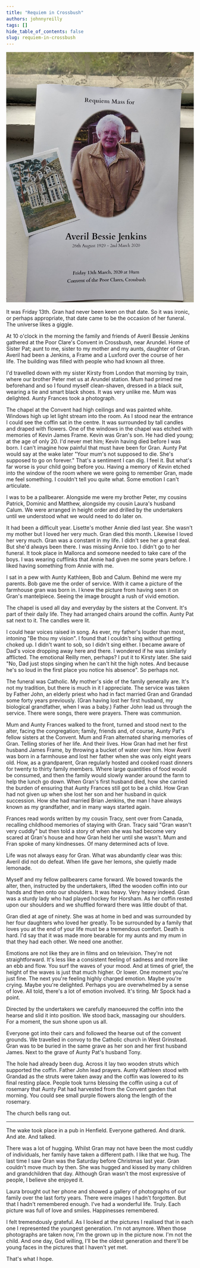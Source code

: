 ```yaml
---
title: "Requiem in Crossbush"
authors: johnnyreilly
tags: []
hide_table_of_contents: false
slug: requiem-in-crossbush
---
```

![](funeral-service.jpg)

It was Friday 13th. Gran had never been keen on that date. So it was ironic, or perhaps appropriate, that date came to be the occasion of her funeral. The universe likes a giggle.

At 10 o'clock in the morning the family and friends of Averil Bessie Jenkins gathered at the Poor Clare's Convent in Crossbush, near Arundel. Home of Sister Pat; aunt to me, sister to my mother and my aunts, daughter of Gran. Averil had been a Jenkins, a Frame and a Luxford over the course of her life. The building was filled with people who had known all three.

I'd travelled down with my sister Kirsty from London that morning by train, where our brother Peter met us at Arundel station. Mum had primed me beforehand and so I found myself clean-shaven, dressed in a black suit, wearing a tie and smart black shoes. It was very unlike me. Mum was delighted. Aunty Frances took a photograph.

The chapel at the Convent had high ceilings and was painted white. Windows high up let light stream into the room. As I stood near the entrance I could see the coffin sat in the centre. It was surrounded by tall candles and draped with flowers. One of the windows in the chapel was etched with memories of Kevin James Frame. Kevin was Gran's son. He had died young; at the age of only 20. I'd never met him; Kevin having died before I was born. I can't imagine how painful that must have been for Gran. Aunty Pat would say at the wake later "Your mum's not supposed to die. She's supposed to go on forever." That's a sentiment I can dig. I feel it. But what's far worse is your child going before you. Having a memory of Kevin etched into the window of the room where we were going to remember Gran, made me feel something. I couldn't tell you quite what. Some emotion I can't articulate.

I was to be a pallbearer. Alongside me were my brother Peter, my cousins Patrick, Dominic and Matthew, alongside my cousin Laura's husband Calum. We were arranged in height order and drilled by the undertakers until we understood what we would need to do later on.

It had been a difficult year. Lisette's mother Annie died last year. She wasn't my mother but I loved her very much. Gran died this month. Likewise I loved her very much. Gran was a constant in my life. I didn't see her a great deal. But she'd always been there. I was missing Annie too. I didn't go to her funeral. It took place in Mallorca and someone needed to take care of the boys. I was wearing cufflinks that Annie had given me some years before. I liked having something from Annie with me.

I sat in a pew with Aunty Kathleen, Bob and Calum. Behind me were my parents. Bob gave me the order of service. With it came a picture of the farmhouse gran was born in. I knew the picture from having seen it on Gran's mantelpiece. Seeing the image brought a rush of vivid emotion.

The chapel is used all day and everyday by the sisters at the Convent. It's part of their daily life. They had arranged chairs around the coffin. Aunty Pat sat next to it. The candles were lit.

I could hear voices raised in song. As ever, my father's louder than most, intoning "Be thou my vision". I found that I couldn't sing without getting choked up. I didn't want to sob, so I didn't sing either. I became aware of Dad's voice dropping away here and there. I wondered if he was similarly afflicted. The emotional Reilly men, perhaps? I put it to Kirsty later. She said "No, Dad just stops singing when he can't hit the high notes. And because he's so loud in the first place you notice his absence". So perhaps not.

The funeral was Catholic. My mother's side of the family generally are. It's not my tradition, but there is much in it I appreciate. The service was taken by Father John, an elderly priest who had in fact married Gran and Grandad some forty years previously. (Gran having lost her first husband, my biological grandfather, when I was a baby.) Father John lead us through the service. There were songs, there were prayers. There was communion.

Mum and Aunty Frances walked to the front, turned and stood next to the alter, facing the congregation; family, friends and, of course, Aunty Pat's fellow sisters at the Convent. Mum and Fran alternated sharing memories of Gran. Telling stories of her life. And their lives. How Gran had met her first husband James Frame, by throwing a bucket of water over him. How Averil was born in a farmhouse and lost her father when she was only eight years old. How, as a grandparent, Gran regularly hosted and cooked roast dinners for twenty to thirty family members. Where large quantities of food would be consumed, and then the family would slowly wander around the farm to help the lunch go down. When Gran's first husband died, how she carried the burden of ensuring that Aunty Frances still got to be a child. How Gran had not given up when she lost her son and her husband in quick succession. How she had married Brian Jenkins, the man I have always known as my grandfather, and in many ways started again.

Frances read words written by my cousin Tracy, sent over from Canada, recalling childhood memories of staying with Gran. Tracy said "Gran wasn't very cuddly" but then told a story of when she was had become very scared at Gran's house and how Gran held her until she wasn't. Mum and Fran spoke of many kindnesses. Of many determined acts of love.

Life was not always easy for Gran. What was abundantly clear was this: Averil did not do defeat. When life gave her lemons, she quietly made lemonade.

Myself and my fellow pallbearers came forward. We bowed towards the alter, then, instructed by the undertakers, lifted the wooden coffin into our hands and then onto our shoulders. It was heavy. Very heavy indeed. Gran was a sturdy lady who had played hockey for Horsham. As her coffin rested upon our shoulders and we shuffled forward there was little doubt of that.

Gran died at age of ninety. She was at home in bed and was surrounded by her four daughters who loved her greatly. To be surrounded by a family that loves you at the end of your life must be a tremendous comfort. Death is hard. I'd say that it was made more bearable for my aunts and my mum in that they had each other. We need one another.

Emotions are not like they are in films and on television. They're not straightforward. It's less like a consistent feeling of sadness and more like an ebb and flow. You surf the waves of your mood. And at times of grief, the height of the waves is just that much higher. Or lower. One moment you're just fine. The next you're feeling highly charged emotion. Maybe you're crying. Maybe you're delighted. Perhaps you are overwhelmed by a sense of love. All told, there's a lot of emotion involved. It's tiring. Mr Spock had a point.

Directed by the undertakers we carefully manoeuvred the coffin into the hearse and slid it into position. We stood back, massaging our shoulders. For a moment, the sun shone upon us all.

Everyone got into their cars and followed the hearse out of the convent grounds. We travelled in convoy to the Catholic church in West Grinstead. Gran was to be buried in the same grave as her son and her first husband James. Next to the grave of Aunty Pat's husband Tony.

The hole had already been dug. Across it lay two wooden struts which supported the coffin. Father John lead prayers. Aunty Kathleen stood with Grandad as the struts were taken away and the coffin was lowered to its final resting place. People took turns blessing the coffin using a cut of rosemary that Aunty Pat had harvested from the Convent garden that morning. You could see small purple flowers along the length of the rosemary.

The church bells rang out.

---

The wake took place in a pub in Henfield. Everyone gathered. And drank. And ate. And talked.

There was a lot of hugging. Whilst Gran may not have been the most cuddly of individuals, her family have taken a different path. I like that we hug. The last time I saw Gran was the Saturday before Christmas last year. Gran couldn't move much by then. She was hugged and kissed by many children and grandchildren that day. Although Gran wasn't the most expressive of people, I believe she enjoyed it.

Laura brought out her phone and showed a gallery of photographs of our family over the last forty years. There were images I hadn't forgotten. But that I hadn't remembered enough. I've had a wonderful life. Truly. Each picture was full of love and smiles. Happinesses remembered.

I felt tremendously grateful. As I looked at the pictures I realised that in each one I represented the youngest generation. I'm not anymore. When those photographs are taken now, I'm the grown up in the picture now. I'm not the child. And one day, God willing, I'll be the oldest generation and there'll be young faces in the pictures that I haven't yet met.

That's what I hope.


